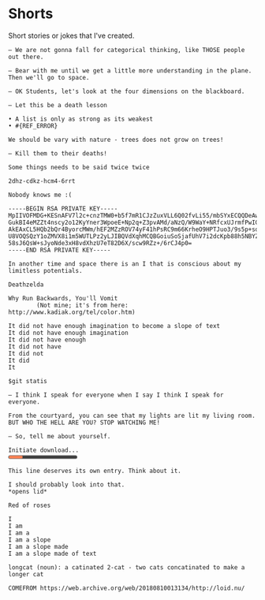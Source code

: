 # Shorts

Short stories or jokes that I've created.

```
— We are not gonna fall for categorical thinking, like THOSE people out there.
```


```
— Bear with me until we get a little more understanding in the plane. Then we'll go to space.
```

```
— OK Students, let's look at the four dimensions on the blackboard.
```

```
— Let this be a death lesson
```

```
• A list is only as strong as its weakest 
• #{REF_ERROR}
```

```
We should be vary with nature - trees does not grow on trees!
```

```
— Kill them to their deaths!
```

```
Some things needs to be said twice twice
```

```
2dhz-cdkz-hcm4-6rrt
```

```shell
Nobody knows me :(
  
-----BEGIN RSA PRIVATE KEY-----
MpIIVOFMDG+KESnAFV7l2c+cnzTMW0+b5f7mR1CJzZuxVLL6Q02fvLi55/mbSYxECQQDeAw6fiIQ
GukBI4eMZZt4nscy2o12KyYner3WpoeE+Np2q+Z3pvAMd/aNzQ/W9WaY+NRfcxUJrmfPwIGm63il
AkEAxCL5HQb2bQr4ByorcMWm/hEF2MZzROV74yF41hPsRC9m66KrheO9HPTJuo3/9s5p+sqGxOlF
U8VOQSQzY1oZMVX8i1m5WUTLPz2yLJIBQVdXqhMCQBGoiuSoSjafUhV7i2dcKpb88h5NBYZzWXGZ
58sJ6QsW+sJyoNde3xH8vdXhzU7eT82D6X/scw9RZz+/6rCJ4p0=
-----END RSA PRIVATE KEY-----
```
    
```poem
In another time and space there is an I that is conscious about my limitless potentials.
```

```
Deathzelda
```

```
Why Run Backwards, You'll Vomit
        (Not mine; it's from here: http://www.kadiak.org/tel/color.htm)
```
    

```code
It did not have enough imagination to become a slope of text
It did not have enough imagination
It did not have enough
It did not have
It did not
It did
It
```

```shell
$git statis
``` 

```
— I think I speak for everyone when I say I think I speak for everyone.
```

```
From the courtyard, you can see that my lights are lit my living room. 
BUT WHO THE HELL ARE YOU? STOP WATCHING ME!
```

<pre><code class="shell">— So, tell me about yourself.

Initiate download...</code>
<progress style="accent-color: coral;"></progress>
</pre>
    
```
This line deserves its own entry. Think about it.
```

```
I should probably look into that.
*opens lid*
```

```poem
Red of roses
```

```code
I
I am
I am a
I am a slope
I am a slope made
I am a slope made of text
```

```
longcat (noun): a catinated 2-cat - two cats concatinated to make a longer cat
```

```code
COMEFROM https://web.archive.org/web/20180810013134/http://loid.nu/
```
